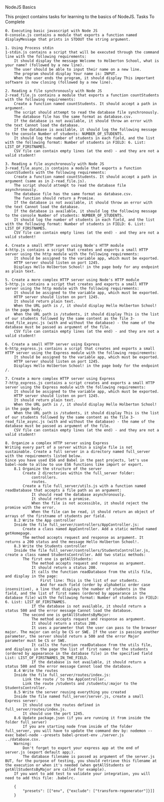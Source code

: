 NodeJS Basics

This project contains tasks for learning to the basics of NodeJS.
Tasks To Complete

    0. Executing basic javascript with Node JS
    0-console.js contains a module that exports a function named displayMessage that prints in STDOUT the string argument.

    1. Using Process stdin
    1-stdin.js contains a script that will be executed through the command line with the following requirements:
        It should display the message Welcome to Holberton School, what is your name? (followed by a new line).
        The user should be able to input their name on a new line.
        The program should display Your name is: INPUT.
        When the user ends the program, it should display This important software is now closing (followed by a new line).

    2. Reading a file synchronously with Node JS
    2-read_file.js contains a module that exports a function countStudents with the following requirements:
        Create a function named countStudents. It should accept a path in argument.
        The script should attempt to read the database file synchronously.
        The database file has the same format as database.csv.
        If the database is not available, it should throw an error with the text Cannot load the database.
        If the database is available, it should log the following message to the console Number of students: NUMBER_OF_STUDENTS.
        It should log the number of students in each field, and the list with the following format: Number of students in FIELD: 6. List: LIST_OF_FIRSTNAMES.
        CSV file can contain empty lines (at the end) - and they are not a valid student!

    3. Reading a file asynchronously with Node JS
    3-read_file_async.js contains a module that exports a function countStudents with the following requirements:
        Create a function named countStudents. It should accept a path in argument (same as in 2-read_file.js).
        The script should attempt to read the database file asynchronously.
        The database file has the same format as database.csv.
        The function should return a Promise.
        If the database is not available, it should throw an error with the text Cannot load the database.
        If the database is available, it should log the following message to the console Number of students: NUMBER_OF_STUDENTS.
        It should log the number of students in each field, and the list with the following format: Number of students in FIELD: 6. List: LIST_OF_FIRSTNAMES.
        CSV file can contain empty lines (at the end) - and they are not a valid student!

    4. Create a small HTTP server using Node's HTTP module
    4-http.js contains a script that creates and exports a small HTTP server using the http module with the following requirements:
        It should be assigned to the variable app, which must be exported.
        HTTP server should listen on port 1245.
        Displays Hello Holberton School! in the page body for any endpoint as plain text.

    5. Create a more complex HTTP server using Node's HTTP module
    5-http.js contains a script that creates and exports a small HTTP server using the http module with the following requirements:
        It should be assigned to the variable app, which must be exported.
        HTTP server should listen on port 1245.
        It should return plain text.
        When the URL path is /, it should display Hello Holberton School! in the page body.
        When the URL path is /students, it should display This is the list of our students followed by the same content as the file 3-read_file_async.js (with and without the database) - the name of the database must be passed as argument of the file.
        CSV file can contain empty lines (at the end) - and they are not a valid student!

    6. Create a small HTTP server using Express
    6-http_express.js contains a script that creates and exports a small HTTP server using the Express module with the following requirements:
        It should be assigned to the variable app, which must be exported.
        HTTP server should listen on port 1245.
        Displays Hello Holberton School! in the page body for the endpoint /.

    7. Create a more complex HTTP server using Express
    7-http_express.js contains a script creates and exports a small HTTP server using the Express module with the following requirements:
        It should be assigned to the variable app, which must be exported.
        HTTP server should listen on port 1245.
        It should return plain text.
        When the URL path is /, it should display Hello Holberton School! in the page body.
        When the URL path is /students, it should display This is the list of our students followed by the same content as the file 3-read_file_async.js (with and without the database) - the name of the database must be passed as argument of the file.
        CSV file can contain empty lines (at the end) - and they are not a valid student!

    8. Organize a complex HTTP server using Express
    Writing every part of a server within a single file is not sustainable. Create a full server in a directory named full_server with the requirements listed below.
    Since you have used ES6 and Babel in the past projects, let's use babel-node to allow to use ES6 functions like import or export.
        8.1 Organize the structure of the server
            Create 2 directories within the full_server folder:
                controllers.
                routes.
            Create a file full_server/utils.js with a function named readDatabase that accepts a file path as an argument:
                It should read the database asynchronously.
                It should return a promise.
                When the file is not accessible, it should reject the promise with the error.
                When the file can be read, it should return an object of arrays of the firstname of students per field.
        8.2 Write the App controller
        Inside the file full_server/controllers/AppController.js:
            Create a class named AppController. Add a static method named getHomepage.
            The method accepts request and response as argument. It returns a 200 status and the message Hello Holberton School!.
        8.3 Write the Students controller
        Inside the file full_server/controllers/StudentsController.js, create a class named StudentsController. Add two static methods:
            The first one is getAllStudents:
                The method accepts request and response as argument.
                It should return a status 200.
                It calls the function readDatabase from the utils file, and display in the page:
                    First line: This is the list of our students.
                    And for each field (order by alphabetic order case insensitive), a line that displays the number of students in the field, and the list of first names (ordered by appearance in the database file) with the following format: Number of students in FIELD: 6. List: LIST_OF_FIRSTNAMES.
                If the database is not available, it should return a status 500 and the error message Cannot load the database.
            The second one is getAllStudentsByMajor:
                The method accepts request and response as argument.
                It should return a status 200.
                It uses a parameter that the user can pass to the browser major. The major can only be CS or SWE. If the user is passing another parameter, the server should return a 500 and the error Major parameter must be CS or SWE.
                It calls the function readDatabase from the utils file, and displays in the page the list of first names for the students (ordered by appearance in the database file) in the specified field List: LIST_OF_FIRSTNAMES_IN_THE_FIELD.
                If the database is not available, it should return a status 500 and the error message Cannot load the database.
        8.4 Write the routes
        Inside the file full_server/routes/index.js:
            Link the route / to the AppController.
            Link the route /students and /students/:major to the StudentsController.
        8.5 Write the server reusing everything you created
        Inside the file named full_server/server.js, create a small Express server:
            It should use the routes defined in full_server/routes/index.js.
            It should use the port 1245.
        8.6 Update package.json (if you are running it from inside the folder full_server)
            If you are starting node from inside of the folder full_server, you will have to update the command dev by: nodemon --exec babel-node --presets babel-preset-env ./server.js ../database.csv.
        Warning:
            Don't forget to export your express app at the end of server.js (export default app;).
            The database filename is passed as argument of the server.js BUT, for the purpose of testing, you should retrieve this filename at the execution or when it's needed (when getAllStudents or getAllStudentsByMajor are called for example).
        If you want to add test to validate your integration, you will need to add this file: .babelrc.

        {
            "presets": [["env", {"exclude": ["transform-regenerator"]}]]
        }


